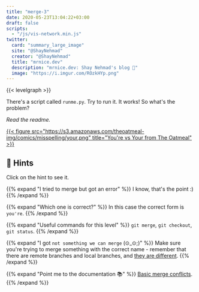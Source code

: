 ```yaml
---
title: "merge-3"
date: 2020-05-23T13:04:22+03:00
draft: false
scripts: 
  - "/js/vis-network.min.js"
twitter:
  card: "summary_large_image"
  site: "@ShayNehmad"
  creator: "@ShayNehmad"
  title: "mrnice.dev"
  description: "mrnice.dev: Shay Nehmad's blog 🧔"
  image: "https://i.imgur.com/ROzkHYp.png"
---
```


{{< levelgraph >}}

There's a script called `runme.py`. Try to run it. It works! So what's the problem?

*Read the readme.*

[{{< figure src="https://s3.amazonaws.com/theoatmeal-img/comics/misspelling/your.png" title="You're vs Your from The Oatmeal" >}}](https://theoatmeal.com/comics/misspelling)

## 🧩 Hints

Click on the hint to see it.

{{% expand "I tried to merge but got an error" %}}
I know, that's the point :)
{{% /expand %}}

{{% expand "Which one is correct?" %}}
In this case the correct form is `you're`.
{{% /expand %}}

{{% expand "Useful commands for this level" %}}
`git merge`, `git checkout`, `git status`.
{{% /expand %}}

{{% expand "I got `not something we can merge` (⊙_⊙;)" %}}
Make sure you're trying to merge something with the correct name - remember that there are remote branches and local branches, and [they are different](https://stackoverflow.com/a/16408515/4119906).
{{% /expand %}}

{{% expand "Point me to the documentation 📚" %}}
[Basic merge conflicts](https://git-scm.com/book/en/v2/Git-Branching-Basic-Branching-and-Merging#_basic_merge_conflicts).
{{% /expand %}}
